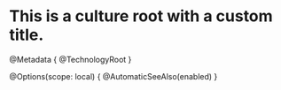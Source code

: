 # This is a culture root with a custom title.

@Metadata {
    @TechnologyRoot
}

@Options(scope: local) {
    @AutomaticSeeAlso(enabled)
}
